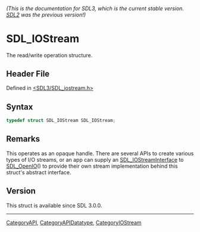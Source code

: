 ###### (This is the documentation for SDL3, which is the current stable version. [SDL2](https://wiki.libsdl.org/SDL2/) was the previous version!)
# SDL_IOStream

The read/write operation structure.

## Header File

Defined in [<SDL3/SDL_iostream.h>](https://github.com/libsdl-org/SDL/blob/main/include/SDL3/SDL_iostream.h)

## Syntax

```c
typedef struct SDL_IOStream SDL_IOStream;
```

## Remarks

This operates as an opaque handle. There are several APIs to create various
types of I/O streams, or an app can supply an
[SDL_IOStreamInterface](SDL_IOStreamInterface) to
[SDL_OpenIO](SDL_OpenIO)() to provide their own stream implementation
behind this struct's abstract interface.

## Version

This struct is available since SDL 3.0.0.

----
[CategoryAPI](CategoryAPI), [CategoryAPIDatatype](CategoryAPIDatatype), [CategoryIOStream](CategoryIOStream)

